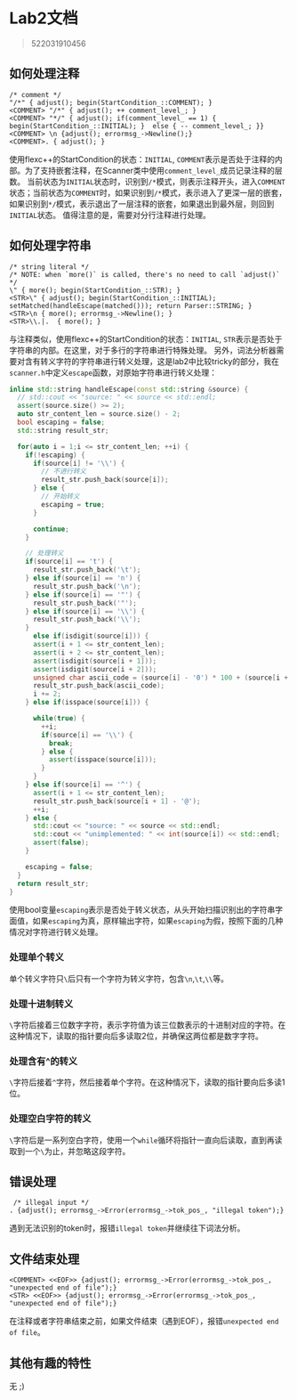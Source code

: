 # Lab2文档
>522031910456
## 如何处理注释
```
/* comment */
"/*" { adjust(); begin(StartCondition_::COMMENT); }
<COMMENT> "/*" { adjust(); ++ comment_level_; } 
<COMMENT> "*/" { adjust(); if(comment_level_ == 1) { begin(StartCondition_::INITIAL); }  else { -- comment_level_; }}
<COMMENT> \n {adjust(); errormsg_->Newline();}
<COMMENT>. { adjust(); }
```
使用flexc++的StartCondition的状态：`INITIAL`, `COMMENT`表示是否处于注释的内部。为了支持嵌套注释，在Scanner类中使用`comment_level_`成员记录注释的层数。
当前状态为`INITIAL`状态时，识别到`/*`模式，则表示注释开头，进入`COMMENT`状态；当前状态为`COMMENT`时，如果识别到`/*`模式，表示进入了更深一层的嵌套，如果识别到`*/`模式，表示退出了一层注释的嵌套，如果退出到最外层，则回到`INITIAL`状态。
值得注意的是，需要对分行注释进行处理。

## 如何处理字符串
```
/* string literal */
/* NOTE: when `more()` is called, there's no need to call `adjust()` */
\" { more(); begin(StartCondition_::STR); }
<STR>\" { adjust(); begin(StartCondition_::INITIAL); setMatched(handleEscape(matched())); return Parser::STRING; }
<STR>\n { more(); errormsg_->Newline(); }
<STR>\\.|.  { more(); }
```
与注释类似，使用flexc++的StartCondition的状态：`INITIAL`, `STR`表示是否处于字符串的内部。在这里，对于多行的字符串进行特殊处理。
另外，词法分析器需要对含有转义字符的字符串进行转义处理，这是lab2中比较tricky的部分，我在`scanner.h`中定义`escape`函数，对原始字符串进行转义处理：
```cpp
inline std::string handleEscape(const std::string &source) {
  // std::cout << "source: " << source << std::endl;
  assert(source.size() >= 2);
  auto str_content_len = source.size() - 2;
  bool escaping = false;
  std::string result_str;

  for(auto i = 1;i <= str_content_len; ++i) {
    if(!escaping) {
      if(source[i] != '\\') {
        // 不进行转义
        result_str.push_back(source[i]);
      } else {
        // 开始转义
        escaping = true;
      }

      continue;
    }

    // 处理转义
    if(source[i] == 't') {
      result_str.push_back('\t');
    } else if(source[i] == 'n') {
      result_str.push_back('\n');
    } else if(source[i] == '"') {
      result_str.push_back('"');
    } else if(source[i] == '\\') {
      result_str.push_back('\\');
    } 
      else if(isdigit(source[i])) {
      assert(i + 1 <= str_content_len);
      assert(i + 2 <= str_content_len);
      assert(isdigit(source[i + 1]));
      assert(isdigit(source[i + 2]));
      unsigned char ascii_code = (source[i] - '0') * 100 + (source[i + 1] - '0') * 10 + (source[i + 2] - '0');
      result_str.push_back(ascii_code);
      i += 2;
    } else if(isspace(source[i])) {

      while(true) {
        ++i;
        if(source[i] == '\\') {
          break;
        } else {
          assert(isspace(source[i]));
        }
      }
    } else if(source[i] == '^') {
      assert(i + 1 <= str_content_len);
      result_str.push_back(source[i + 1] - '@');
      ++i;
    } else {
      std::cout << "source: " << source << std::endl;
      std::cout << "unimplemented: " << int(source[i]) << std::endl;
      assert(false);
    }

    escaping = false;
  }
  return result_str;
}
```
使用bool变量`escaping`表示是否处于转义状态，从头开始扫描识别出的字符串字面值，如果`escaping`为真，原样输出字符，如果`escaping`为假，按照下面的几种情况对字符进行转义处理。
### 处理单个转义
单个转义字符只`\`后只有一个字符为转义字符，包含`\n`,`\t`,`\\`等。
### 处理十进制转义
`\`字符后接着三位数字字符，表示字符值为该三位数表示的十进制对应的字符。在这种情况下，读取的指针要向后多读取2位，并确保这两位都是数字字符。
### 处理含有^的转义
`\`字符后接着`^`字符，然后接着单个字符。在这种情况下，读取的指针要向后多读1位。
### 处理空白字符的转义
`\`字符后是一系列空白字符，使用一个`while`循环将指针一直向后读取，直到再读取到一个`\`为止，并忽略这段字符。

## 错误处理
```
 /* illegal input */
. {adjust(); errormsg_->Error(errormsg_->tok_pos_, "illegal token");}
```
遇到无法识别的token时，报错`illegal token`并继续往下词法分析。

## 文件结束处理
```
<COMMENT> <<EOF>> {adjust(); errormsg_->Error(errormsg_->tok_pos_, "unexpected end of file");}
<STR> <<EOF>> {adjust(); errormsg_->Error(errormsg_->tok_pos_, "unexpected end of file");}
```
在注释或者字符串结束之前，如果文件结束（遇到EOF），报错`unexpected end of file`。

## 其他有趣的特性
无 ;)